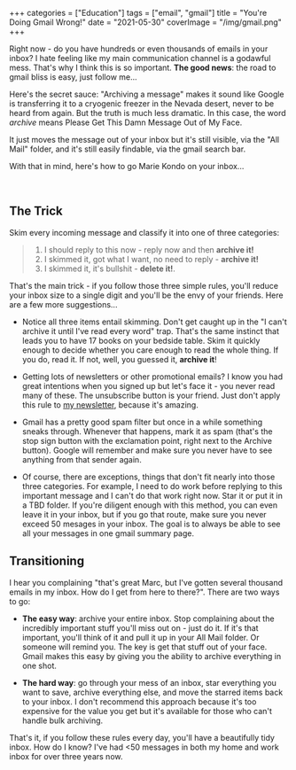 +++
categories = ["Education"]
tags = ["email", "gmail"]
title = "You're Doing Gmail Wrong!"
date = "2021-05-30"
coverImage = "/img/gmail.png"
+++

Right now - do you have hundreds or even thousands of emails in your inbox? I hate feeling like my main communication channel is a godawful mess. That's why I think this is so important. **The good news**: the road to gmail bliss is easy, just follow me...

<!--more-->

Here's the secret sauce: "Archiving a message" makes it sound like Google is transferring it to a cryogenic freezer in the Nevada desert, never to be heard from again. But the truth is much less dramatic. In this case, the word *archive* means Please Get This Damn Message Out of My Face. 

It just moves the message out of your inbox but it's still visible, via the "All Mail" folder, and it's still easily findable, via the gmail search bar.

With that in mind, here's how to go Marie Kondo on your inbox...

<br>

## The Trick

Skim every incoming message and classify it into one of three categories:

> 1. I should reply to this now - reply now and then **archive it!**
> 1. I skimmed it, got what I want, no need to reply - **archive it!**
> 1. I skimmed it, it's bullshit - **delete it!**.

That's the main trick - if you follow those three simple rules, you'll reduce your inbox size to a single digit and you'll be the envy of your friends. Here are a few more suggestions...

- Notice all three items entail skimming. Don't get caught up in the "I can't archive it until I've read every word" trap. That's the same instinct that leads you to have 17 books on your bedside table. Skim it quickly enough to decide whether you care enough to read the whole thing. If you do, read it. If not, well, you guessed it, **archive it**!

- Getting lots of newsletters or other promotional emails? I know you had great intentions when you signed up but let's face it - you never read many of these. The unsubscribe button is your friend. Just don't apply this rule to [my newsletter](https://tinyletter.com/mco), because it's amazing.

- Gmail has a pretty good spam filter but once in a while something sneaks through. Whenever that happens, mark it as spam (that's the stop sign button with the exclamation point, right next to the Archive button). Google will remember and make sure you never have to see anything from that sender again.

- Of course, there are exceptions, things that don't fit nearly into those three categories. For example, I need to do work before replying to this important message and I can't do that work right now. Star it or put it in a TBD folder. If you're diligent enough with this method, you can even leave it in your inbox, but if you go that route, make sure you never exceed 50 mesages in your inbox. The goal is to always be able to see all your messages in one gmail summary page.

## Transitioning

I hear you complaining "that's great Marc, but I've gotten several thousand emails in my inbox. How do I get from here to there?". There are two ways to go:

- **The easy way**: archive your entire inbox. Stop complaining about the incredibly important stuff you'll miss out on - just do it. If it's that important, you'll think of it and pull it up in your All Mail folder. Or someone will remind you. The key is get that stuff out of your face. Gmail makes this easy by giving you the ability to archive everything in one shot.

- **The hard way**: go through your mess of an inbox, star everything you want to save, archive everything else, and move the starred items back to your inbox. I don't recommend this approach because it's too expensive for the value you get but it's available for those who can't handle bulk archiving.

That's it, if you follow these rules every day, you'll have a beautifully tidy inbox. How do I know? I've had <50 messages in both my home and work inbox for over three years now.
